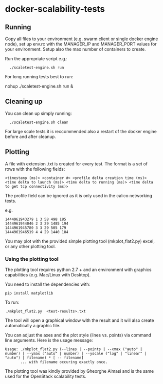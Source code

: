 # docker-scalability-tests

## Running
Copy all files to your environment (e.g. swarm client or single docker engine node), set up env.rc
with the MANAGER_IP and MANAGER_PORT values for your environment. Setup also the max number of containers
to create.

Run the appropriate script e.g.:
```
  ./scaletest-engine.sh run
```
For long running tests best to run:

nohup ./scaletest-engine.sh run &

## Cleaning up
You can clean up simply running:
```
  ./scaletest-engine.sh clean
```
For large scale tests it is reccommended also a restart of the docker engine before and after cleanup.

## Plotting

A file with extension .txt is created for every test. The format is a set of rows with the following fields:
```
<timestamp (ms)> <container #> <profile delta creation time (ms)> <time delta to launch (ms)> <time delta to running (ms)> <time delta to get tcp connectivity (ms)>
```
The profile field can be ignored as it is only used in the calico networking tests.

e.g.
```
1444961943279 1 3 58 498 185
1444961944046 2 3 29 1485 194
1444961945780 3 3 29 505 179
1444961946519 4 4 29 1440 184
```
You may plot with the provided simple plotting tool (mkplot_flat2.py) excel, or any other plotting tool.

### Using the plotting tool

The plotting tool requires python 2.7 + and an environment with graphics capabilities (e.g. Mac/Linux with Desktop).

You need to install the dependencies with:
```
pip install matplotlib
```

To run:
```
./mkplot_flat2.py  <test-results>.txt
```
The tool will open a graphical window with the result and it will also create automatically a graphic file.

You can adjust the axes and the plot style (lines vs. points) via command line arguments.
Here is the usage message:
```
Usage: ./mkplot_flat2.py (--lines | --points | --xmax ("auto" | number) | --ymax ("auto" | number) | --yscale ("log" | "linear" | "auto") | filename) * [ -- filename]
       ... with filename occuring exactly once.
```

The plotting tool was kindly provided by Gheorghe Almasi and is the same used for the OpenStack scalability tests.
